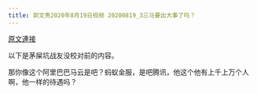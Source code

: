 ```yaml
---
title: 郭文贵2020年8月19日视频 20200819_3三马要出大事了吗？
---
```


[原文連接](https://gnews.org/ThreadView/53479508)

以下是茅屎坑战友没校对前的内容。

  那你像这个阿里巴巴马云是吧？蚂蚁金服，是吧腾讯，他这个他有上千上万个人啊，他一样的待遇吗？
